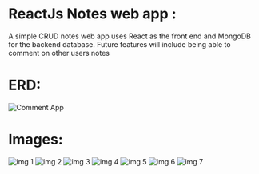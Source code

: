
**<h1>ReactJs Notes web app :</h1>**
A simple CRUD notes web app uses React as the front end and MongoDB for the backend database. Future features will include being able to comment on other users notes


**<h1>ERD:</h1>**
![Comment App](https://user-images.githubusercontent.com/77566307/171983869-5aa8a92f-e52b-4f44-91b0-460983dc1602.png)

**<h1>Images:</h1>**

![img 1](https://user-images.githubusercontent.com/77566307/225143503-2b9efc5b-d253-4d86-a8e8-675feb945ca3.png)
![img 2](https://user-images.githubusercontent.com/77566307/225143526-e27122de-56e7-4f23-ab83-816ff71ffd7e.png)
![img 3](https://user-images.githubusercontent.com/77566307/225143541-33f6b63a-2709-4f8a-a106-33dd767c9963.png)
![img 4](https://user-images.githubusercontent.com/77566307/225143637-ff0ba2aa-209e-426f-b156-89a3bd4f4353.png)
![img 5](https://user-images.githubusercontent.com/77566307/225143563-406a9c4c-1c5c-47f6-9197-b2ecefcadfc6.png)
![img 6](https://user-images.githubusercontent.com/77566307/225143580-def8a76d-e150-42d0-a915-2bdfb691a20c.png)
![img 7](https://user-images.githubusercontent.com/77566307/225143674-767d5424-cf7f-4b51-836b-9effaba26ba1.png)
